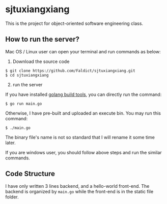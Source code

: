 # sjtuxiangxiang
This is the project for object-oriented software engineering class.

## How to run the server?

Mac OS / Linux user can open your terminal and run commands as below: 

1. Download the source code

```
$ git clone https://github.com/Faldict/sjtuxiangxiang.git
$ cd sjtuxiangxiang
```

2. run the server

If you have installed [golang build tools](http://golangtc.com/download), you can directly run the command:

```
$ go run main.go
```

Otherwise, I have pre-built and uploaded an execute bin. You may run this command:

```
$ ./main.go
```

The binary file's name is not so standard that I will rename it some time later.

If you are windows user, you should follow above steps and run the similar commands.

## Code Structure

I have only written 3 lines backend, and a hello-world front-end. The backend is organized by `main.go` while the front-end
is in the static file folder.
